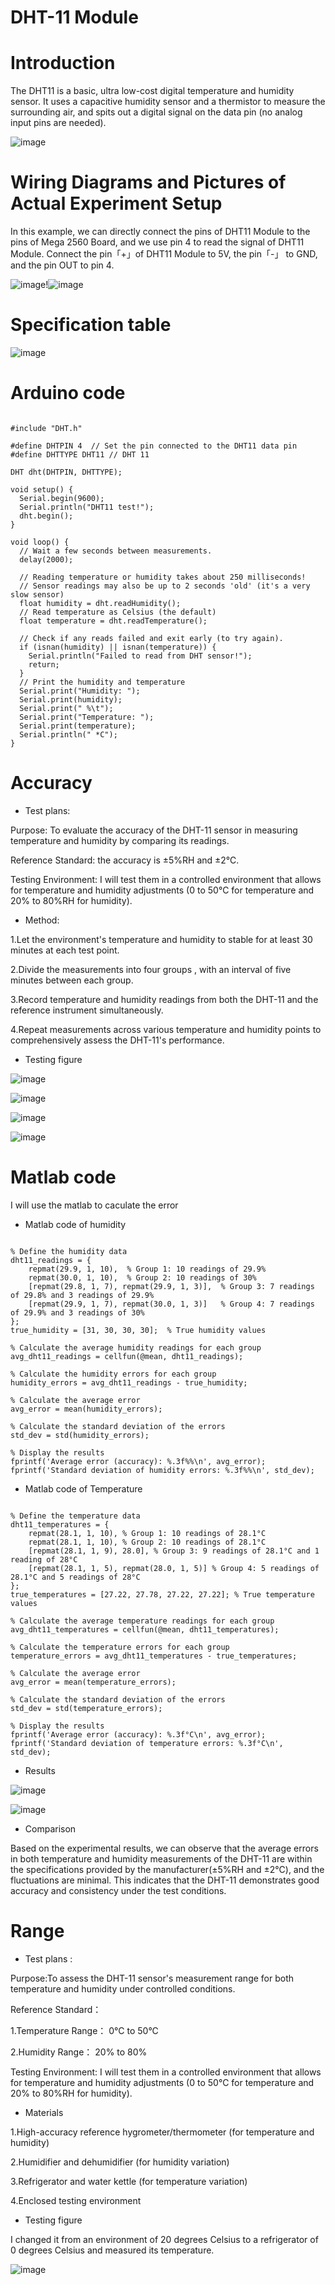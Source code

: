 # DHT-11 Module 
# Introduction
 The DHT11 is a basic, ultra low-cost digital temperature and humidity sensor. It uses a capacitive humidity sensor and a thermistor to measure the surrounding air, and spits out a digital signal on the data pin (no analog input pins are needed).
 
![image](https://github.com/Huimin0114/Sensor-Measurement/assets/161893598/9baae72e-b110-4443-8948-cf5e8316f980)
# Wiring Diagrams and Pictures of Actual Experiment Setup

In this example, we can directly connect the pins of DHT11 Module to the pins of Mega 2560 Board, and we use pin 4 to read the signal of DHT11 Module. Connect the pin「+」of DHT11 Module to 5V, the pin「-」 to GND, and the pin OUT to pin 4.

![image](https://github.com/Huimin0114/Sensor-Measurement/assets/161893598/85097740-6d5d-4cf7-bd81-84ce10d03f69)!![image](https://github.com/Huimin0114/Sensor-Measurement/assets/161893598/c7d242cf-a51f-453e-b6e4-b003de7416d6)

# Specification table
![image](https://github.com/Huimin0114/Sensor-Measurement/assets/161893598/c0726ff7-c7cf-41e2-91a2-22cafaf618e7)

# Arduino code
<pre><code>
#include "DHT.h"

#define DHTPIN 4  // Set the pin connected to the DHT11 data pin
#define DHTTYPE DHT11 // DHT 11 

DHT dht(DHTPIN, DHTTYPE);

void setup() {
  Serial.begin(9600);
  Serial.println("DHT11 test!");
  dht.begin();
}

void loop() {
  // Wait a few seconds between measurements.
  delay(2000);

  // Reading temperature or humidity takes about 250 milliseconds!
  // Sensor readings may also be up to 2 seconds 'old' (it's a very slow sensor)
  float humidity = dht.readHumidity();
  // Read temperature as Celsius (the default)
  float temperature = dht.readTemperature();

  // Check if any reads failed and exit early (to try again).
  if (isnan(humidity) || isnan(temperature)) {
    Serial.println("Failed to read from DHT sensor!");
    return;
  }
  // Print the humidity and temperature
  Serial.print("Humidity: "); 
  Serial.print(humidity);
  Serial.print(" %\t");
  Serial.print("Temperature: "); 
  Serial.print(temperature);
  Serial.println(" *C");
}
</code></pre>

 # Accuracy
 * Test plans:
 
Purpose: To evaluate the accuracy of the DHT-11 sensor in measuring temperature and humidity by comparing its readings.

Reference Standard: the accuracy is ±5%RH and ±2℃.

Testing Environment: I will test them in a controlled environment that allows for temperature and humidity adjustments (0 to 50°C for temperature and 20% to 80%RH for humidity).

* Method:

1.Let the environment's temperature and humidity to stable for at least 30 minutes at each test point.

2.Divide the measurements into  four groups , with an interval of five minutes between each group.

3.Record temperature and humidity readings from both the DHT-11 and the reference instrument simultaneously.  

4.Repeat measurements across various temperature and humidity points to comprehensively assess the DHT-11's performance.

* Testing figure

![image](https://github.com/Huimin0114/Sensor-Measurement/assets/161893598/487f5896-1090-4eb1-a013-582cb61c3daa)

![image](https://github.com/Huimin0114/Sensor-Measurement/assets/161893598/1910b7ba-eb37-4a92-a2e1-7a673fb1d92a)

![image](https://github.com/Huimin0114/Sensor-Measurement/assets/161893598/eba21d6c-7d99-47a5-b9ac-d7413b1fe471)

![image](https://github.com/Huimin0114/Sensor-Measurement/assets/161893598/3b40491e-f561-40b0-acf2-da46c71a6826)

# Matlab code
I will use the matlab to caculate the error

 * Matlab code of humidity

<pre><code>
% Define the humidity data
dht11_readings = {
    repmat(29.9, 1, 10),  % Group 1: 10 readings of 29.9%
    repmat(30.0, 1, 10),  % Group 2: 10 readings of 30%
    [repmat(29.8, 1, 7), repmat(29.9, 1, 3)],  % Group 3: 7 readings of 29.8% and 3 readings of 29.9%
    [repmat(29.9, 1, 7), repmat(30.0, 1, 3)]   % Group 4: 7 readings of 29.9% and 3 readings of 30%
};
true_humidity = [31, 30, 30, 30];  % True humidity values

% Calculate the average humidity readings for each group
avg_dht11_readings = cellfun(@mean, dht11_readings);

% Calculate the humidity errors for each group
humidity_errors = avg_dht11_readings - true_humidity;

% Calculate the average error
avg_error = mean(humidity_errors);

% Calculate the standard deviation of the errors
std_dev = std(humidity_errors);

% Display the results
fprintf('Average error (accuracy): %.3f%%\n', avg_error);
fprintf('Standard deviation of humidity errors: %.3f%%\n', std_dev);
</code></pre>

 * Matlab code of Temperature 
<pre><code>
% Define the temperature data
dht11_temperatures = {
    repmat(28.1, 1, 10), % Group 1: 10 readings of 28.1°C
    repmat(28.1, 1, 10), % Group 2: 10 readings of 28.1°C
    [repmat(28.1, 1, 9), 28.0], % Group 3: 9 readings of 28.1°C and 1 reading of 28°C
    [repmat(28.1, 1, 5), repmat(28.0, 1, 5)] % Group 4: 5 readings of 28.1°C and 5 readings of 28°C
};
true_temperatures = [27.22, 27.78, 27.22, 27.22]; % True temperature values

% Calculate the average temperature readings for each group
avg_dht11_temperatures = cellfun(@mean, dht11_temperatures);

% Calculate the temperature errors for each group
temperature_errors = avg_dht11_temperatures - true_temperatures;

% Calculate the average error
avg_error = mean(temperature_errors);

% Calculate the standard deviation of the errors
std_dev = std(temperature_errors);

% Display the results
fprintf('Average error (accuracy): %.3f°C\n', avg_error);
fprintf('Standard deviation of temperature errors: %.3f°C\n', std_dev);
</code></pre>

* Results

![image](https://github.com/Huimin0114/Sensor-Measurement/assets/161893598/99fbcaee-10d1-404a-b4c3-7c697f4d0b2f)

![image](https://github.com/Huimin0114/Sensor-Measurement/assets/161893598/f7a9fc88-532a-4a4a-bfe1-ac87642b52c6)

* Comparison
  
Based on the experimental results, we can observe that the average errors in both temperature and humidity measurements of the DHT-11 are within the specifications provided by the manufacturer(±5%RH and ±2℃), and the fluctuations are minimal. This indicates that the DHT-11 demonstrates good accuracy and consistency under the test conditions.

# Range
* Test plans :

Purpose:To assess the DHT-11 sensor's measurement  range for both temperature and humidity under controlled conditions.

Reference Standard：

1.Temperature Range：	 0°C to 50°C 

2.Humidity Range：	20% to 80%

Testing Environment: I will test them in a controlled environment that allows for temperature and humidity adjustments (0 to 50°C for temperature and 20% to 80%RH for humidity).

* Materials



1.High-accuracy reference hygrometer/thermometer (for temperature and humidity)

2.Humidifier and dehumidifier (for humidity variation)

3.Refrigerator and water kettle  (for temperature variation)

4.Enclosed testing environment

 * Testing figure

I changed it from an environment of 20 degrees Celsius to a refrigerator of 0 degrees Celsius and measured its temperature.

![image](https://github.com/Huimin0114/Sensor-Measurement/assets/161893598/d091f115-2049-4aa4-9bb3-d31173c0d3a8)



